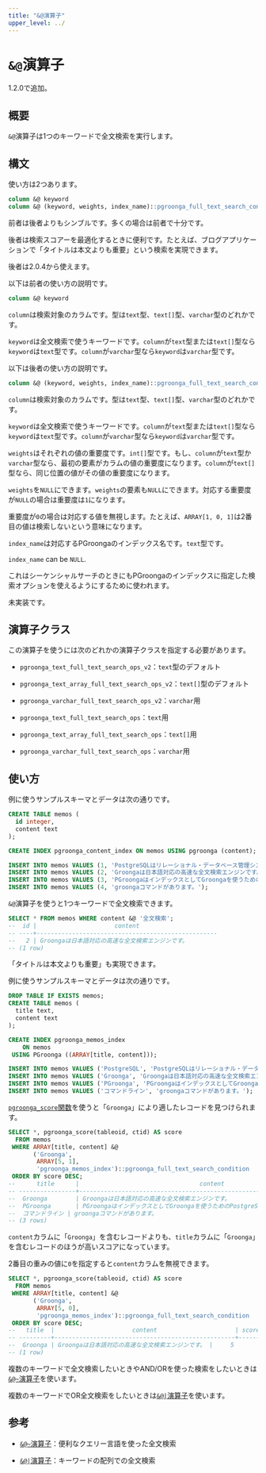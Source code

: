 ```yaml
---
title: "&@演算子"
upper_level: ../
---
```


# `&@`演算子

1.2.0で追加。

## 概要

`&@`演算子は1つのキーワードで全文検索を実行します。

## 構文

使い方は2つあります。

```sql
column &@ keyword
column &@ (keyword, weights, index_name)::pgroonga_full_text_search_condition
```

前者は後者よりもシンブルです。多くの場合は前者で十分です。

後者は検索スコアーを最適化するときに便利です。たとえば、ブログアプリケーションで「タイトルは本文よりも重要」という検索を実現できます。

後者は2.0.4から使えます。

以下は前者の使い方の説明です。

```sql
column &@ keyword
```

`column`は検索対象のカラムです。型は`text`型、`text[]`型、`varchar`型のどれかです。

`keyword`は全文検索で使うキーワードです。`column`が`text`型または`text[]`型なら`keyword`は`text`型です。`column`が`varchar`型なら`keyword`は`varchar`型です。

以下は後者の使い方の説明です。

```sql
column &@ (keyword, weights, index_name)::pgroonga_full_text_search_condition
```

`column`は検索対象のカラムです。型は`text`型、`text[]`型、`varchar`型のどれかです。

`keyword`は全文検索で使うキーワードです。`column`が`text`型または`text[]`型なら`keyword`は`text`型です。`column`が`varchar`型なら`keyword`は`varchar`型です。

`weights`はそれぞれの値の重要度です。`int[]`型です。もし、`column`が`text`型か`varchar`型なら、最初の要素がカラムの値の重要度になります。`column`が`text[]`型なら、同じ位置の値がその値の重要度になります。

`weights`を`NULL`にできます。`weights`の要素も`NULL`にできます。対応する重要度が`NULL`の場合は重要度は`1`になります。

重要度が`0`の場合は対応する値を無視します。たとえば、`ARRAY[1, 0, 1]`は2番目の値は検索しないという意味になります。

`index_name`は対応するPGroongaのインデックス名です。`text`型です。

`index_name` can be `NULL`.

これはシーケンシャルサーチのときにもPGroongaのインデックスに指定した検索オプションを使えるようにするために使われます。

未実装です。

## 演算子クラス

この演算子を使うには次のどれかの演算子クラスを指定する必要があります。

  * `pgroonga_text_full_text_search_ops_v2`：`text`型のデフォルト

  * `pgroonga_text_array_full_text_search_ops_v2`：`text[]`型のデフォルト

  * `pgroonga_varchar_full_text_search_ops_v2`：`varchar`用

  * `pgroonga_text_full_text_search_ops`：`text`用

  * `pgroonga_text_array_full_text_search_ops`：`text[]`用

  * `pgroonga_varchar_full_text_search_ops`：`varchar`用

## 使い方

例に使うサンプルスキーマとデータは次の通りです。

```sql
CREATE TABLE memos (
  id integer,
  content text
);

CREATE INDEX pgroonga_content_index ON memos USING pgroonga (content);
```

```sql
INSERT INTO memos VALUES (1, 'PostgreSQLはリレーショナル・データベース管理システムです。');
INSERT INTO memos VALUES (2, 'Groongaは日本語対応の高速な全文検索エンジンです。');
INSERT INTO memos VALUES (3, 'PGroongaはインデックスとしてGroongaを使うためのPostgreSQLの拡張機能です。');
INSERT INTO memos VALUES (4, 'groongaコマンドがあります。');
```

`&@`演算子を使うと1つキーワードで全文検索できます。

```sql
SELECT * FROM memos WHERE content &@ '全文検索';
--  id |                      content                      
-- ----+---------------------------------------------------
--   2 | Groongaは日本語対応の高速な全文検索エンジンです。
-- (1 row)
```

「タイトルは本文よりも重要」も実現できます。

例に使うサンプルスキーマとデータは次の通りです。

```sql
DROP TABLE IF EXISTS memos;
CREATE TABLE memos (
  title text,
  content text
);

CREATE INDEX pgroonga_memos_index
    ON memos
 USING PGroonga ((ARRAY[title, content]));
```

```sql
INSERT INTO memos VALUES ('PostgreSQL', 'PostgreSQLはリレーショナル・データベース管理システムです。');
INSERT INTO memos VALUES ('Groonga', 'Groongaは日本語対応の高速な全文検索エンジンです。');
INSERT INTO memos VALUES ('PGroonga', 'PGroongaはインデックスとしてGroongaを使うためのPostgreSQLの拡張機能です。');
INSERT INTO memos VALUES ('コマンドライン', 'groongaコマンドがあります。');
```

[`pgroonga_score`関数][score]を使うと「`Groonga`」により適したレコードを見つけられます。

```sql
SELECT *, pgroonga_score(tableoid, ctid) AS score
  FROM memos
 WHERE ARRAY[title, content] &@
       ('Groonga',
        ARRAY[5, 1],
        'pgroonga_memos_index')::pgroonga_full_text_search_condition
 ORDER BY score DESC;
--      title      |                                  content                                  | score 
-- ----------------+---------------------------------------------------------------------------+-------
--  Groonga        | Groongaは日本語対応の高速な全文検索エンジンです。                         |     6
--  PGroonga       | PGroongaはインデックスとしてGroongaを使うためのPostgreSQLの拡張機能です。 |     1
--  コマンドライン | groongaコマンドがあります。                                               |     1
-- (3 rows)
```

`content`カラムに「`Groonga`」を含むレコードよりも、`title`カラムに「`Groonga`」を含むレコードのほうが高いスコアになっています。

2番目の重みの値に`0`を指定すると`content`カラムを無視できます。

```sql
SELECT *, pgroonga_score(tableoid, ctid) AS score
  FROM memos
 WHERE ARRAY[title, content] &@
       ('Groonga',
        ARRAY[5, 0],
        'pgroonga_memos_index')::pgroonga_full_text_search_condition
 ORDER BY score DESC;
--   title  |                      content                      | score 
-- ---------+---------------------------------------------------+-------
--  Groonga | Groongaは日本語対応の高速な全文検索エンジンです。 |     5
-- (1 row)
```

複数のキーワードで全文検索したいときやAND/ORを使った検索をしたいときは[`&@~`演算子][query-v2]を使います。

複数のキーワードでOR全文検索をしたいときは[`&@|`演算子][match-in-v2]を使います。

## 参考

  * [`&@~`演算子][query-v2]：便利なクエリー言語を使った全文検索

  * [`&@|`演算子][match-in-v2]：キーワードの配列での全文検索

[query-v2]:query-v2.html
[match-in-v2]:match-in-v2.html

[score]:../functions/pgroonga-score.html
